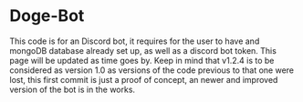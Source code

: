 # Doge-Bot
 
This code is for an Discord bot, it requires for the user to have and mongoDB database already set up, as well as a discord bot token.
This page will be updated as time goes by.
Keep in mind that v1.2.4 is to be considered as version 1.0 as versions of the code previous to that one were lost, this first commit is just a proof of concept, an newer and improved version of the bot is in the works.
